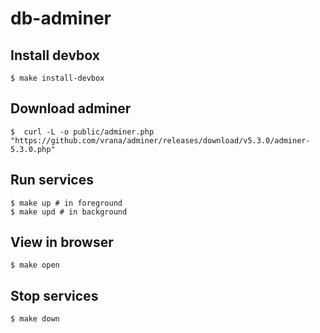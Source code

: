 # db-adminer

## Install devbox
```shell
$ make install-devbox
```

## Download adminer
```shell
$  curl -L -o public/adminer.php "https://github.com/vrana/adminer/releases/download/v5.3.0/adminer-5.3.0.php"
```

## Run services
```shell
$ make up # in foreground
$ make upd # in background
```

## View in browser
```shell
$ make open
```

## Stop services
```shell
$ make down
```
